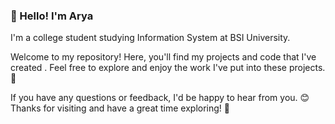 ### 👋 Hello! I'm Arya

I'm a college student studying Information System at BSI University. 

Welcome to my repository! Here, you'll find my projects and code that I've created . Feel free to explore and enjoy the work I've put into these projects. 🚀 

If you have any questions or feedback, I'd be happy to hear from you. 😊 Thanks for visiting and have a great time exploring! 🎉
